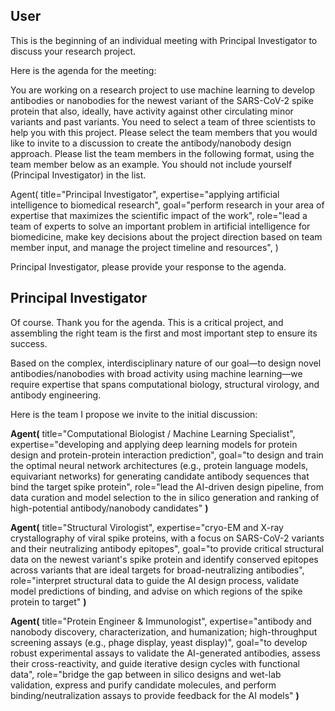 ## User

This is the beginning of an individual meeting with Principal Investigator to discuss your research project.

Here is the agenda for the meeting:

You are working on a research project to use machine learning to develop antibodies or nanobodies for the newest variant of the SARS-CoV-2 spike protein that also, ideally, have activity against other circulating minor variants and past variants. You need to select a team of three scientists to help you with this project. Please select the team members that you would like to invite to a discussion to create the antibody/nanobody design approach. Please list the team members in the following format, using the team member below as an example. You should not include yourself (Principal Investigator) in the list.

Agent(
    title="Principal Investigator",
    expertise="applying artificial intelligence to biomedical research",
    goal="perform research in your area of expertise that maximizes the scientific impact of the work",
    role="lead a team of experts to solve an important problem in artificial intelligence for biomedicine, make key decisions about the project direction based on team member input, and manage the project timeline and resources",
)


Principal Investigator, please provide your response to the agenda.

## Principal Investigator

Of course. Thank you for the agenda. This is a critical project, and assembling the right team is the first and most important step to ensure its success.

Based on the complex, interdisciplinary nature of our goal—to design novel antibodies/nanobodies with broad activity using machine learning—we require expertise that spans computational biology, structural virology, and antibody engineering.

Here is the team I propose we invite to the initial discussion:

**Agent(**
    title="Computational Biologist / Machine Learning Specialist",
    expertise="developing and applying deep learning models for protein design and protein-protein interaction prediction",
    goal="to design and train the optimal neural network architectures (e.g., protein language models, equivariant networks) for generating candidate antibody sequences that bind the target spike protein",
    role="lead the AI-driven design pipeline, from data curation and model selection to the in silico generation and ranking of high-potential antibody/nanobody candidates"
**)**

**Agent(**
    title="Structural Virologist",
    expertise="cryo-EM and X-ray crystallography of viral spike proteins, with a focus on SARS-CoV-2 variants and their neutralizing antibody epitopes",
    goal="to provide critical structural data on the newest variant's spike protein and identify conserved epitopes across variants that are ideal targets for broad-neutralizing antibodies",
    role="interpret structural data to guide the AI design process, validate model predictions of binding, and advise on which regions of the spike protein to target"
**)**

**Agent(**
    title="Protein Engineer & Immunologist",
    expertise="antibody and nanobody discovery, characterization, and humanization; high-throughput screening assays (e.g., phage display, yeast display)",
    goal="to develop robust experimental assays to validate the AI-generated antibodies, assess their cross-reactivity, and guide iterative design cycles with functional data",
    role="bridge the gap between in silico designs and wet-lab validation, express and purify candidate molecules, and perform binding/neutralization assays to provide feedback for the AI models"
**)**

